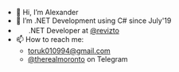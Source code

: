 - 👋 Hi, I’m Alexander
- 👀 I’m .NET Development using C# since July'19
- <img src="https://revizto.com/favicon.ico" height="17" />&nbsp;&nbsp;.NET Developer at [@revizto](https://github.com/revizto)
- 📫 How to reach me:
  - [toruk010994@gmail.com](mailto:toruk010994@gmail.com)
  - [@therealmoronto](https://t.me/therealmoronto) on Telegram
